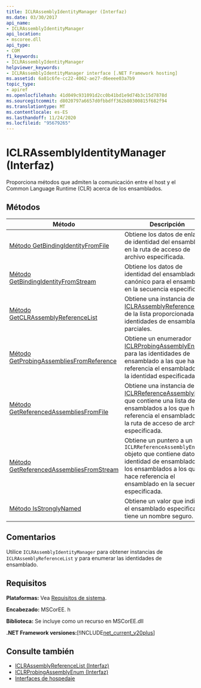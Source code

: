 ```yaml
---
title: ICLRAssemblyIdentityManager (Interfaz)
ms.date: 03/30/2017
api_name:
- ICLRAssemblyIdentityManager
api_location:
- mscoree.dll
api_type:
- COM
f1_keywords:
- ICLRAssemblyIdentityManager
helpviewer_keywords:
- ICLRAssemblyIdentityManager interface [.NET Framework hosting]
ms.assetid: 6a81c6fe-cc22-4062-ae27-d6eeee03a7b9
topic_type:
- apiref
ms.openlocfilehash: 41d049c931091d2cc0b41bd1e9d74b3c15d7878d
ms.sourcegitcommit: d8020797a6657d0fbbdff362b80300815f682f94
ms.translationtype: MT
ms.contentlocale: es-ES
ms.lasthandoff: 11/24/2020
ms.locfileid: "95679265"
---
```

# <a name="iclrassemblyidentitymanager-interface"></a>ICLRAssemblyIdentityManager (Interfaz)

Proporciona métodos que admiten la comunicación entre el host y el Common Language Runtime (CLR) acerca de los ensamblados.  
  
## <a name="methods"></a>Métodos  
  
|Método|Descripción|  
|------------|-----------------|  
|[Método GetBindingIdentityFromFile](iclrassemblyidentitymanager-getbindingidentityfromfile-method.md)|Obtiene los datos de enlace de identidad del ensamblado en la ruta de acceso de archivo especificada.|  
|[Método GetBindingIdentityFromStream](iclrassemblyidentitymanager-getbindingidentityfromstream-method.md)|Obtiene los datos de identidad del ensamblado canónico para el ensamblado en la secuencia especificada.|  
|[Método GetCLRAssemblyReferenceList](iclrassemblyidentitymanager-getclrassemblyreferencelist-method.md)|Obtiene una instancia de [ICLRAssemblyReferenceList](iclrassemblyreferencelist-interface.md) de la lista proporcionada de identidades de ensamblado parciales.|  
|[Método GetProbingAssembliesFromReference](iclrassemblyidentitymanager-getprobingassembliesfromreference-method.md)|Obtiene un enumerador [ICLRProbingAssemblyEnum](iclrprobingassemblyenum-interface.md) para las identidades de ensamblado a las que hace referencia el ensamblado con la identidad especificada.|  
|[Método GetReferencedAssembliesFromFile](iclrassemblyidentitymanager-getreferencedassembliesfromfile-method.md)|Obtiene una instancia de [ICLRReferenceAssemblyEnum](iclrreferenceassemblyenum-interface.md) que contiene una lista de ensamblados a los que hace referencia el ensamblado en la ruta de acceso de archivo especificada.|  
|[Método GetReferencedAssembliesFromStream](iclrassemblyidentitymanager-getreferencedassembliesfromstream-method.md)|Obtiene un puntero a un `ICLRReferenceAssemblyEnum` objeto que contiene datos de identidad de ensamblado para los ensamblados a los que hace referencia el ensamblado en la secuencia especificada.|  
|[Método IsStronglyNamed](iclrassemblyidentitymanager-isstronglynamed-method.md)|Obtiene un valor que indica si el ensamblado especificado tiene un nombre seguro.|  
  
## <a name="remarks"></a>Comentarios  

 Utilice `ICLRAssemblyIdentityManager` para obtener instancias de `ICLRAssemblyReferenceList` y para enumerar las identidades de ensamblado.  
  
## <a name="requirements"></a>Requisitos  

 **Plataformas:** Vea [Requisitos de sistema](../../get-started/system-requirements.md).  
  
 **Encabezado:** MSCorEE. h  
  
 **Biblioteca:** Se incluye como un recurso en MSCorEE.dll  
  
 **.NET Framework versiones:**[!INCLUDE[net_current_v20plus](../../../../includes/net-current-v20plus-md.md)]  
  
## <a name="see-also"></a>Consulte también

- [ICLRAssemblyReferenceList (Interfaz)](iclrassemblyreferencelist-interface.md)
- [ICLRProbingAssemblyEnum (Interfaz)](iclrprobingassemblyenum-interface.md)
- [Interfaces de hospedaje](hosting-interfaces.md)
